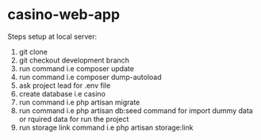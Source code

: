 # casino-web-app

Steps setup at local server:
1. git clone 
2. git checkout development branch
3. run command i.e composer update
4. run command i.e composer dump-autoload
5. ask project lead for .env file
6. create database i.e casino
7. run command i.e php artisan migrate
8. run command i.e php artisan db:seed command for import dummy data or rquired data for run the project
9. run storage link command i.e php artisan storage:link